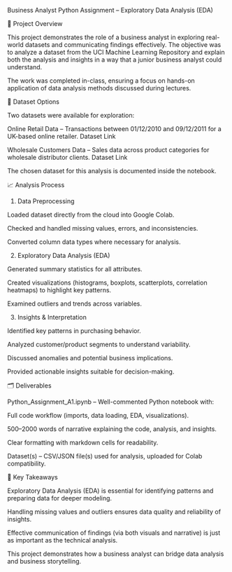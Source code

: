 Business Analyst Python Assignment – Exploratory Data Analysis (EDA)

📌 Project Overview

This project demonstrates the role of a business analyst in exploring real-world datasets and communicating findings effectively. The objective was to analyze a dataset from the UCI Machine Learning Repository and explain both the analysis and insights in a way that a junior business analyst could understand.

The work was completed in-class, ensuring a focus on hands-on application of data analysis methods discussed during lectures.

🔎 Dataset Options

Two datasets were available for exploration:

Online Retail Data – Transactions between 01/12/2010 and 09/12/2011 for a UK-based online retailer. Dataset Link

Wholesale Customers Data – Sales data across product categories for wholesale distributor clients. Dataset Link

The chosen dataset for this analysis is documented inside the notebook.

📈 Analysis Process
1. Data Preprocessing

Loaded dataset directly from the cloud into Google Colab.

Checked and handled missing values, errors, and inconsistencies.

Converted column data types where necessary for analysis.

2. Exploratory Data Analysis (EDA)

Generated summary statistics for all attributes.

Created visualizations (histograms, boxplots, scatterplots, correlation heatmaps) to highlight key patterns.

Examined outliers and trends across variables.

3. Insights & Interpretation

Identified key patterns in purchasing behavior.

Analyzed customer/product segments to understand variability.

Discussed anomalies and potential business implications.

Provided actionable insights suitable for decision-making.

🗂️ Deliverables

Python_Assignment_A1.ipynb – Well-commented Python notebook with:

Full code workflow (imports, data loading, EDA, visualizations).

500–2000 words of narrative explaining the code, analysis, and insights.

Clear formatting with markdown cells for readability.

Dataset(s) – CSV/JSON file(s) used for analysis, uploaded for Colab compatibility.

🚀 Key Takeaways

Exploratory Data Analysis (EDA) is essential for identifying patterns and preparing data for deeper modeling.

Handling missing values and outliers ensures data quality and reliability of insights.

Effective communication of findings (via both visuals and narrative) is just as important as the technical analysis.

This project demonstrates how a business analyst can bridge data analysis and business storytelling.
